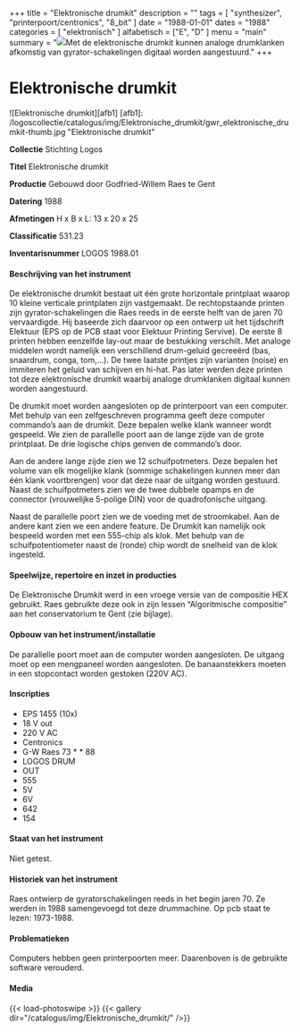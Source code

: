 ﻿+++
title = "Elektronische drumkit"
description = ""
tags = [
    "synthesizer",
"printerpoort/centronics",
"8_bit"
]
date = "1988-01-01"
dates = "1988"
categories = [
    "elektronisch"
]
alfabetisch = ["E", "D"
]
menu = "main"
summary = "<a href='/logoscollectie/catalogus/1988/elektronische_drumkit'><img src='/logoscollectie/catalogus/img/Elektronische_drumkit/gwr_elektronische_drumkit-thumb.jpg'></a>Met de elektronische drumkit kunnen analoge drumklanken afkomstig van gyrator-schakelingen digitaal worden aangestuurd."
+++

# Elektronische drumkit

![Elektronische drumkit][afb1]
[afb1]: /logoscollectie/catalogus/img/Elektronische_drumkit/gwr_elektronische_drumkit-thumb.jpg "Elektronische drumkit"

**Collectie**
Stichting Logos

**Titel**
Elektronische drumkit

**Productie**
Gebouwd door Godfried-Willem Raes te Gent

**Datering**
1988 

**Afmetingen**
H x B x L: 13 x 20 x 25

**Classificatie**
531.23

**Inventarisnummer**
LOGOS 1988.01

#### Beschrijving van het instrument
De elektronische drumkit bestaat uit één grote horizontale printplaat waarop 10 kleine verticale printplaten zijn vastgemaakt. De rechtopstaande printen zijn gyrator-schakelingen die Raes reeds in de eerste helft van de jaren 70 vervaardigde. Hij baseerde zich daarvoor op een ontwerp uit het tijdschrift Elektuur (EPS op de PCB staat voor Elektuur Printing Servive). De eerste 8 printen hebben eenzelfde lay-out maar de bestukking verschilt. Met analoge middelen wordt namelijk een verschillend drum-geluid gecreeërd (bas, snaardrum, conga, tom,…). De twee laatste printjes zijn varianten (noise) en immiteren het geluid van schijven en hi-hat. Pas later werden deze printen tot deze elektronische drumkit waarbij analoge drumklanken digitaal kunnen worden aangestuurd.

De drumkit moet worden aangesloten op de printerpoort van een computer. Met behulp van een zelfgeschreven programma geeft deze computer commando’s aan de drumkit. Deze bepalen welke klank wanneer wordt gespeeld. We zien de parallelle poort aan de lange zijde van de grote printplaat. De drie logische chips genven de commando’s door. 

Aan de andere lange zijde zien we 12 schuifpotmeters. Deze bepalen het volume van elk mogelijke klank (sommige schakelingen kunnen meer dan één klank voortbrengen) voor dat deze naar de uitgang worden gestuurd. Naast de schuifpotmeters zien we de twee dubbele opamps en de connector (vrouwelijke 5-polige DIN) voor de quadrofonische uitgang. 

Naast de parallelle poort zien we de voeding met de stroomkabel. Aan de andere kant zien we een andere feature. De Drumkit kan namelijk ook bespeeld worden met een 555-chip als klok. Met behulp van de schuifpotentiometer naast de (ronde) chip wordt de snelheid van de klok ingesteld.

#### Speelwijze, repertoire en inzet in producties
De Elektronische Drumkit werd in een vroege versie van de compositie HEX gebruikt. Raes gebruikte deze ook in zijn lessen “Algoritmische compositie” aan het conservatorium te Gent (zie bijlage).

#### Opbouw van het instrument/installatie
De parallelle poort moet aan de computer worden aangesloten. De uitgang moet op een mengpaneel worden aangesloten. De banaanstekkers moeten in een stopcontact worden gestoken (220V AC).

#### Inscripties
- EPS 1455 (10x)
- 18 V out
- 220 V AC
- Centronics
- G-W Raes 73 * * 88
- LOGOS DRUM 
- OUT
- 555
- 5V
- 6V
- 642
- 154

#### Staat van het instrument
Niet getest.

#### Historiek van het instrument
Raes ontwierp de gyratorschakelingen reeds in het begin jaren 70. Ze werden in 1988 samengevoegd tot deze drummachine. Op pcb staat te lezen: 1973-1988. 

#### Problematieken
Computers hebben geen printerpoorten meer. Daarenboven is de gebruikte software verouderd. 

#### Media
{{< load-photoswipe >}}
{{< gallery dir="/catalogus/img/Elektronische_drumkit/" />}}

